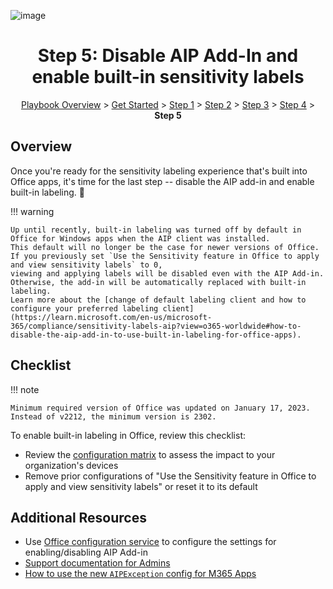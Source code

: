 ![image](https://user-images.githubusercontent.com/43501191/195164735-920ec45a-cd2c-41a1-9d22-6a557ca9ddc3.png)


<h1 align="center">Step 5: Disable AIP Add-In and enable built-in sensitivity labels</h1>

<p align="center">
<a href="https://aka.ms/AIP2MIP/HowTo/GetStarted">Playbook Overview</a> > <a href="../GetStarted">Get Started</a> > <a href="../AIP2MIPStep1">Step 1</a> > <a href="../AIP2MIPStep2">Step 2</a>  > <a href="../AIP2MIPStep3">Step 3</a>  > <a href="../AIP2MIPStep4">Step 4</a> > <b>Step 5</b>
</p>

## Overview
Once you're ready for the sensitivity labeling experience that's built into Office apps, it's time for the last step -- disable the AIP add-in and enable built-in labeling. 🎉

!!! warning

    Up until recently, built-in labeling was turned off by default in Office for Windows apps when the AIP client was installed. 
    This default will no longer be the case for newer versions of Office. 
    If you previously set `Use the Sensitivity feature in Office to apply and view sensitivity labels` to 0, 
    viewing and applying labels will be disabled even with the AIP Add-in. Otherwise, the add-in will be automatically replaced with built-in labeling.
    Learn more about the [change of default labeling client and how to configure your preferred labeling client](https://learn.microsoft.com/en-us/microsoft-365/compliance/sensitivity-labels-aip?view=o365-worldwide#how-to-disable-the-aip-add-in-to-use-built-in-labeling-for-office-apps).


## Checklist

!!! note

    Minimum required version of Office was updated on January 17, 2023. Instead of v2212, the minimum version is 2302.

To enable built-in labeling in Office, review this checklist:

- Review the [configuration matrix](AIPException.md) to assess the impact to your organization's devices
- Remove prior configurations of "Use the Sensitivity feature in Office to apply and view sensitivity labels" or reset it to its default

## Additional Resources

- Use [Office configuration service](https://config.office.com/) to configure the settings for enabling/disabling AIP Add-in
- [Support documentation for Admins](https://learn.microsoft.com/en-us/microsoft-365/compliance/sensitivity-labels-aip)
- [How to use the new `AIPException` config for M365 Apps](AIPException.md)
